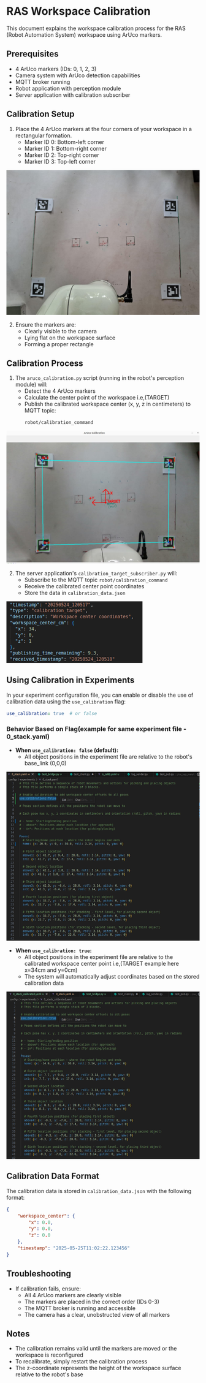 # RAS Workspace Calibration

This document explains the workspace calibration process for the RAS (Robot Automation System) workspace using ArUco markers.

## Prerequisites

- 4 ArUco markers (IDs: 0, 1, 2, 3)
- Camera system with ArUco detection capabilities
- MQTT broker running
- Robot application with perception module
- Server application with calibration subscriber

## Calibration Setup

1. Place the 4 ArUco markers at the four corners of your workspace in a rectangular formation.
   - Marker ID 0: Bottom-left corner
   - Marker ID 1: Bottom-right corner
   - Marker ID 2: Top-right corner
   - Marker ID 3: Top-left corner

![markers](images/calibration_1.jpg)

2. Ensure the markers are:
   - Clearly visible to the camera
   - Lying flat on the workspace surface
   - Forming a proper rectangle

## Calibration Process

1. The `aruco_calibration.py` script (running in the robot's perception module) will:
   - Detect the 4 ArUco markers
   - Calculate the center point of the workspace i.e,(TARGET)
   - Publish the calibrated workspace center (x, y, z in centimeters) to MQTT topic:
     ```
     robot/calibration_command
     ```

![calibration](images/calibration_2.jpg)

2. The server application's `calibration_target_subscriber.py` will:
   - Subscribe to the MQTT topic `robot/calibration_command`
   - Receive the calibrated center point coordinates
   - Store the data in `calibration_data.json`

![calibration](images/calibration_3.png)

## Using Calibration in Experiments

In your experiment configuration file, you can enable or disable the use of calibration data using the `use_calibration` flag:

```yaml
use_calibration: true  # or false
```

### Behavior Based on Flag(example for same experiment file - 0_stack.yaml)

- **When `use_calibration: false` (default):**
  - All object positions in the experiment file are relative to the robot's base_link (0,0,0)

![calibration](images/calibration_4.png)

- **When `use_calibration: true`:**
  - All object positions in the experiment file are relative to the calibrated workspace center point i.e,(TARGET example here x=34cm and y=0cm)
  - The system will automatically adjust coordinates based on the stored calibration data

![calibration](images/calibration_5.png)

## Calibration Data Format

The calibration data is stored in `calibration_data.json` with the following format:

```json
{
    "workspace_center": {
        "x": 0.0,
        "y": 0.0,
        "z": 0.0
    },
    "timestamp": "2025-05-25T11:02:22.123456"
}
```

## Troubleshooting

- If calibration fails, ensure:
  - All 4 ArUco markers are clearly visible
  - The markers are placed in the correct order (IDs 0-3)
  - The MQTT broker is running and accessible
  - The camera has a clear, unobstructed view of all markers

## Notes

- The calibration remains valid until the markers are moved or the workspace is reconfigured
- To recalibrate, simply restart the calibration process
- The z-coordinate represents the height of the workspace surface relative to the robot's base
